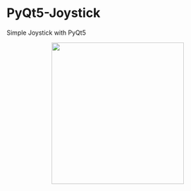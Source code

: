 # PyQt5-Joystick
Simple Joystick with PyQt5

<p style="text-align: center;">
  <img src="https://github.com/bsiyoung/PyQt5-Joystick/assets/39472306/688cc3e7-aa42-4592-8e80-196e86b15b3f" width="300px" height="320px"/>
</p>
